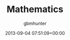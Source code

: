 ---
author: gbmhunter
date: 2013-09-04 07:51:09+00:00
draft: false
title: Mathematics
type: page
url: /mathematics
---